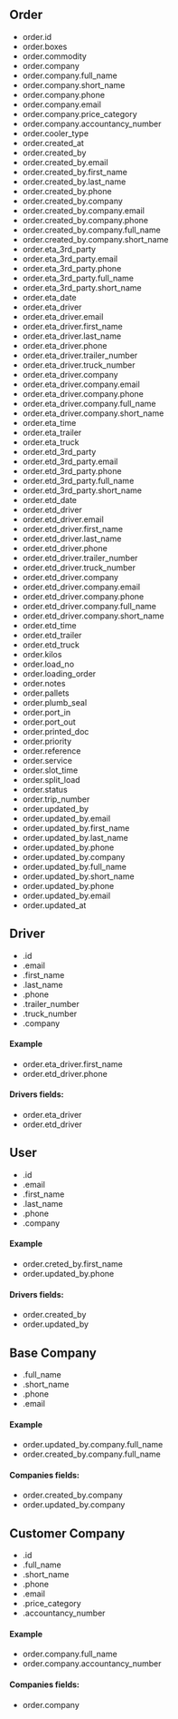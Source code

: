 ## Order
 - order.id
 - order.boxes
 - order.commodity
 - order.company
  - order.company.full_name
  - order.company.short_name
  - order.company.phone
  - order.company.email
  - order.company.price_category
  - order.company.accountancy_number
 - order.cooler_type
 - order.created_at
 - order.created_by
  - order.created_by.email
  - order.created_by.first_name
  - order.created_by.last_name
  - order.created_by.phone
  - order.created_by.company
   - order.created_by.company.email
   - order.created_by.company.phone
   - order.created_by.company.full_name
   - order.created_by.company.short_name
 - order.eta_3rd_party
  - order.eta_3rd_party.email
  - order.eta_3rd_party.phone
  - order.eta_3rd_party.full_name
  - order.eta_3rd_party.short_name
 - order.eta_date
 - order.eta_driver
  - order.eta_driver.email
  - order.eta_driver.first_name
  - order.eta_driver.last_name
  - order.eta_driver.phone
  - order.eta_driver.trailer_number
  - order.eta_driver.truck_number
  - order.eta_driver.company
   - order.eta_driver.company.email
   - order.eta_driver.company.phone
   - order.eta_driver.company.full_name
   - order.eta_driver.company.short_name
 - order.eta_time
 - order.eta_trailer
 - order.eta_truck
 - order.etd_3rd_party
  - order.etd_3rd_party.email
  - order.etd_3rd_party.phone
  - order.etd_3rd_party.full_name
  - order.etd_3rd_party.short_name
 - order.etd_date
 - order.etd_driver
  - order.etd_driver.email
  - order.etd_driver.first_name
  - order.etd_driver.last_name
  - order.etd_driver.phone
  - order.etd_driver.trailer_number
  - order.etd_driver.truck_number
  - order.etd_driver.company
   - order.etd_driver.company.email
   - order.etd_driver.company.phone
   - order.etd_driver.company.full_name
   - order.etd_driver.company.short_name
 - order.etd_time
 - order.etd_trailer
 - order.etd_truck
 - order.kilos
 - order.load_no
 - order.loading_order
 - order.notes
 - order.pallets
 - order.plumb_seal
 - order.port_in
 - order.port_out
 - order.printed_doc
 - order.priority
 - order.reference
 - order.service
 - order.slot_time
 - order.split_load
 - order.status
 - order.trip_number
 - order.updated_by
  - order.updated_by.email
  - order.updated_by.first_name
  - order.updated_by.last_name
  - order.updated_by.phone
  - order.updated_by.company
   - order.updated_by.full_name
   - order.updated_by.short_name
   - order.updated_by.phone
   - order.updated_by.email
 - order.updated_at



## Driver
 - .id
 - .email
 - .first_name
 - .last_name
 - .phone
 - .trailer_number
 - .truck_number
 - .company

#### Example
 - order.eta_driver.first_name
 - order.etd_driver.phone

#### Drivers fields:
 - order.eta_driver
 - order.etd_driver



## User

 - .id
 - .email
 - .first_name
 - .last_name
 - .phone
 - .company

#### Example
 - order.creted_by.first_name
 - order.updated_by.phone

#### Drivers fields:
 - order.created_by
 - order.updated_by



## Base Company
 - .full_name
 - .short_name
 - .phone
 - .email

#### Example
 - order.updated_by.company.full_name
 - order.created_by.company.full_name

#### Companies fields:
 - order.created_by.company
 - order.updated_by.company



## Customer Company
 - .id
 - .full_name
 - .short_name
 - .phone
 - .email
 - .price_category
 - .accountancy_number

#### Example
 - order.company.full_name
 - order.company.accountancy_number

#### Companies fields:
 - order.company
